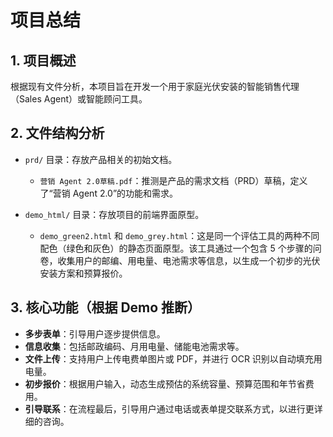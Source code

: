 # 项目总结

## 1. 项目概述

根据现有文件分析，本项目旨在开发一个用于家庭光伏安装的智能销售代理（Sales Agent）或智能顾问工具。

## 2. 文件结构分析

-   `prd/` 目录：存放产品相关的初始文档。
    -   `营销 Agent 2.0草稿.pdf`：推测是产品的需求文档（PRD）草稿，定义了“营销 Agent 2.0”的功能和需求。

-   `demo_html/` 目录：存放项目的前端界面原型。
    -   `demo_green2.html` 和 `demo_grey.html`：这是同一个评估工具的两种不同配色（绿色和灰色）的静态页面原型。该工具通过一个包含 5 个步骤的问卷，收集用户的邮编、用电量、电池需求等信息，以生成一个初步的光伏安装方案和预算报价。

## 3. 核心功能（根据 Demo 推断）

-   **多步表单**：引导用户逐步提供信息。
-   **信息收集**：包括邮政编码、月用电量、储能电池需求等。
-   **文件上传**：支持用户上传电费单图片或 PDF，并进行 OCR 识别以自动填充用电量。
-   **初步报价**：根据用户输入，动态生成预估的系统容量、预算范围和年节省费用。
-   **引导联系**：在流程最后，引导用户通过电话或表单提交联系方式，以进行更详细的咨询。
